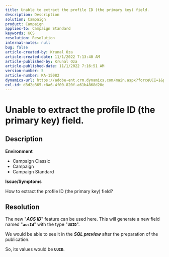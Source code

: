 ```yaml
---
title: Unable to extract the profile ID (the primary key) field.
description: Description
solution: Campaign
product: Campaign
applies-to: Campaign Standard
keywords: KCS
resolution: Resolution
internal-notes: null
bug: false
article-created-by: Krunal Oza
article-created-date: 11/1/2022 7:13:40 AM
article-published-by: Krunal Oza
article-published-date: 11/1/2022 7:16:51 AM
version-number: 5
article-number: KA-15082
dynamics-url: https://adobe-ent.crm.dynamics.com/main.aspx?forceUCI=1&pagetype=entityrecord&etn=knowledgearticle&id=a57b73b5-b459-ed11-9561-6045bd0067ea
exl-id: d3d2e865-c8a6-4f00-820f-a61b4868d20e
---
```

# Unable to extract the profile ID (the primary key) field.

## Description

<b>Environment</b>


- Campaign Classic
- Campaign
- Campaign Standard



<b>Issue/Symptoms</b>


How to extract the profile ID (the primary key) field?


## Resolution


The new "<b>*ACS ID</b>*" feature can be used here. This will generate a new field named "<b>`acsId`</b>" with the type "<b>`UUID`</b>".

 We would be able to see it in the <b>*SQL preview</b>* after the preparation of the publication.

 So, its values would be <b>`UUID`</b>.
